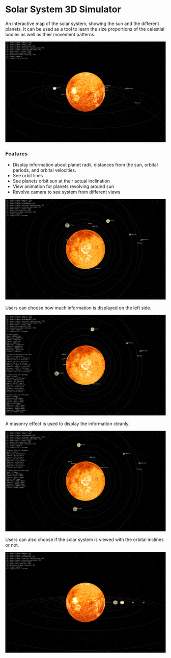 # Solar System 3D Simulator

An interactive map of the solar system, showing the sun and the different planets. It can be used as a tool to learn the size proportions of the celestial bodies as well as their movement patterns. 

![side view](development_images/side_view.png)

### Features
* Display information about planet radii, distances from the sun, orbital periods, and orbital velocities.
* See orbit lines
* See planets orbit sun at their actual inclination
* View animation for planets revolving around sun
* Revolve camera to see system from different views

![original view](development_images/originalview.png)

Users can choose how much information is displayed on the left side.

![information](development_images/information_shown.png)

A masonry effect is used to display the information cleanly.

![masonry](development_images/masonry_effect.png)

Users can also choose if the solar system is viewed with the orbital inclines or not.

![no incline](development_images/in_line.png)

